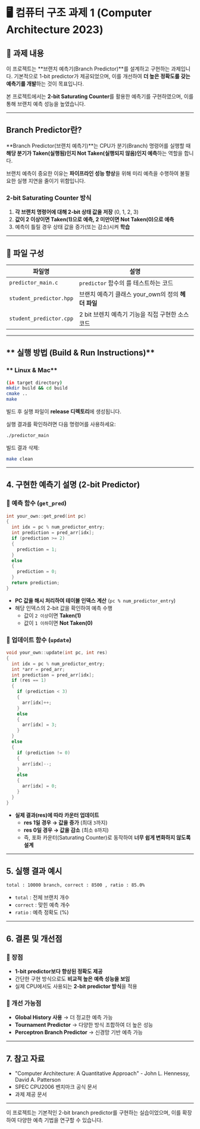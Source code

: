 # 🖥️ 컴퓨터 구조 과제 1 (Computer Architecture 2023)

## 📌 과제 내용
이 프로젝트는 **브랜치 예측기(Branch Predictor)**를 설계하고 구현하는 과제입니다. 기본적으로 1-bit predictor가 제공되었으며, 이를 개선하여 **더 높은 정확도를 갖는 예측기를 개발**하는 것이 목표입니다.

본 프로젝트에서는 **2-bit Saturating Counter**를 활용한 예측기를 구현하였으며, 이를 통해 브랜치 예측 성능을 높였습니다.

---

## **Branch Predictor란?**
**Branch Predictor(브랜치 예측기)**는 CPU가 분기(Branch) 명령어를 실행할 때 **해당 분기가 Taken(실행됨)인지 Not Taken(실행되지 않음)인지 예측**하는 역할을 합니다.

브랜치 예측이 중요한 이유는 **파이프라인 성능 향상**을 위해 미리 예측을 수행하여 불필요한 실행 지연을 줄이기 위함입니다.

### **2-bit Saturating Counter 방식**
1. **각 브랜치 명령어에 대해 2-bit 상태 값을 저장** (0, 1, 2, 3)
2. **값이 2 이상이면 Taken(1)으로 예측, 2 미만이면 Not Taken(0)으로 예측**
3. 예측이 틀릴 경우 상태 값을 증가(또는 감소)시켜 **학습**

---
## 📂 파일 구성

| 파일명       | 설명 |
|-------------|-----------------------------------------------------|
| `predictor_main.c`    | `predictor` 함수의 를 테스트하는 코드 |
| `student_predictor.hpp`  | 브랜치 예측기 클래스 your_own의 정의 **헤더 파일** |
| `student_predictor.cpp` | 2 bit 브렌치 예측기 기능을 직접 구현한 소스 코드 |

-------
## ** 실행 방법 (Build & Run Instructions)**
### ** Linux & Mac**
```bash
(in target directory)
mkdir build && cd build
cmake ..
make
```
빌드 후 실행 파일이 **release 디렉토리**에 생성됩니다.

실행 결과를 확인하려면 다음 명령어를 사용하세요:
```bash
./predictor_main
```
빌드 결과 삭제:
```bash
make clean
```

---

## **4. 구현한 예측기 설명 (2-bit Predictor)**

### **📌 예측 함수 (`get_pred`)**
```cpp
int your_own::get_pred(int pc)
{
  int idx = pc % num_predictor_entry;
  int prediction = pred_arr[idx];
  if (prediction >= 2)
  {
    prediction = 1;
  }
  else
  {
    prediction = 0;
  }
  return prediction;
}
```
- **PC 값을 해시 처리하여 테이블 인덱스 계산** (`pc % num_predictor_entry`)
- 해당 인덱스의 2-bit 값을 확인하여 예측 수행
  - 값이 `2 이상`이면 **Taken(1)**
  - 값이 `1 이하`이면 **Not Taken(0)**

### **📌 업데이트 함수 (`update`)**
```cpp
void your_own::update(int pc, int res)
{
  int idx = pc % num_predictor_entry;
  int *arr = pred_arr;
  int prediction = pred_arr[idx];
  if (res == 1)
  {
    if (prediction < 3)
    {
      arr[idx]++;
    }
    else
    {
      arr[idx] = 3;
    }
  }
  else
  {
    if (prediction != 0)
    {
      arr[idx]--;
    }
    else
    {
      arr[idx] = 0;
    }
  }
}
```
- **실제 결과(res)에 따라 카운터 업데이트**
  - **res 1일 경우 → 값을 증가** (최대 `3`까지)
  - **res 0일 경우 → 값을 감소** (최소 `0`까지)
  - 즉, 포화 카운터(Saturating Counter)로 동작하여 **너무 쉽게 변화하지 않도록 설계**

---

## **5. 실행 결과 예시**
```bash
total : 10000 branch, correct : 8500 , ratio : 85.0%
```
- `total` : 전체 브랜치 개수
- `correct` : 맞힌 예측 개수
- `ratio` : 예측 정확도 (%)

---

## **6. 결론 및 개선점**
### **🔹 장점**
- **1-bit predictor보다 향상된 정확도 제공**
- 간단한 구현 방식으로도 **비교적 높은 예측 성능을 보임**
- 실제 CPU에서도 사용되는 **2-bit predictor 방식**을 적용

### **🔹 개선 가능점**
- **Global History 사용** → 더 정교한 예측 가능
- **Tournament Predictor** → 다양한 방식 조합하여 더 높은 성능
- **Perceptron Branch Predictor** → 신경망 기반 예측 가능

---

## **7. 참고 자료**
- "Computer Architecture: A Quantitative Approach" - John L. Hennessy, David A. Patterson
- SPEC CPU2006 벤치마크 공식 문서
- 과제 제공 문서

---

이 프로젝트는 기본적인 2-bit branch predictor를 구현하는 실습이었으며, 이를 확장하여 다양한 예측 기법을 연구할 수 있습니다.

